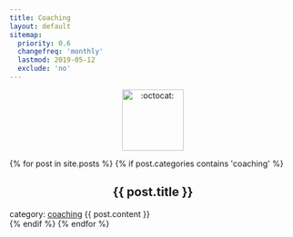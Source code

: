 ```yaml
---
title: Coaching
layout: default
sitemap:
  priority: 0.6
  changefreq: 'monthly'
  lastmod: 2019-05-12
  exclude: 'no'
---
```


<p align="center">
       <img class="emoji" title=":octocat:" alt=":octocat:" src="https://octodex.github.com/images/agendacat.png" height="108" width="108">
     </p>
 
{% for post in site.posts %}
  {% if post.categories contains 'coaching' %}
  <article>
    <h2 align = "center">
        {{ post.title }}
    </h2>
    category:
    <a href="{{site.baseurl}}/categories/#coaching">coaching</a>
    {{ post.content }}
  </article>
  {% endif %}
{% endfor %}
